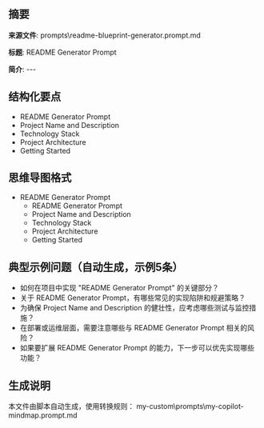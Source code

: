 ## 摘要

**来源文件**: prompts\readme-blueprint-generator.prompt.md

**标题**: README Generator Prompt

**简介**: ---

## 结构化要点

- README Generator Prompt
- Project Name and Description
- Technology Stack
- Project Architecture
- Getting Started

## 思维导图格式

- README Generator Prompt
  - README Generator Prompt
  - Project Name and Description
  - Technology Stack
  - Project Architecture
  - Getting Started

## 典型示例问题（自动生成，示例5条）

- 如何在项目中实现 "README Generator Prompt" 的关键部分？
- 关于 README Generator Prompt，有哪些常见的实现陷阱和规避策略？
- 为确保 Project Name and Description 的健壮性，应考虑哪些测试与监控措施？
- 在部署或运维层面，需要注意哪些与 README Generator Prompt 相关的风险？
- 如果要扩展 README Generator Prompt 的能力，下一步可以优先实现哪些功能？

## 生成说明

本文件由脚本自动生成，使用转换规则： my-custom\prompts\my-copilot-mindmap.prompt.md
